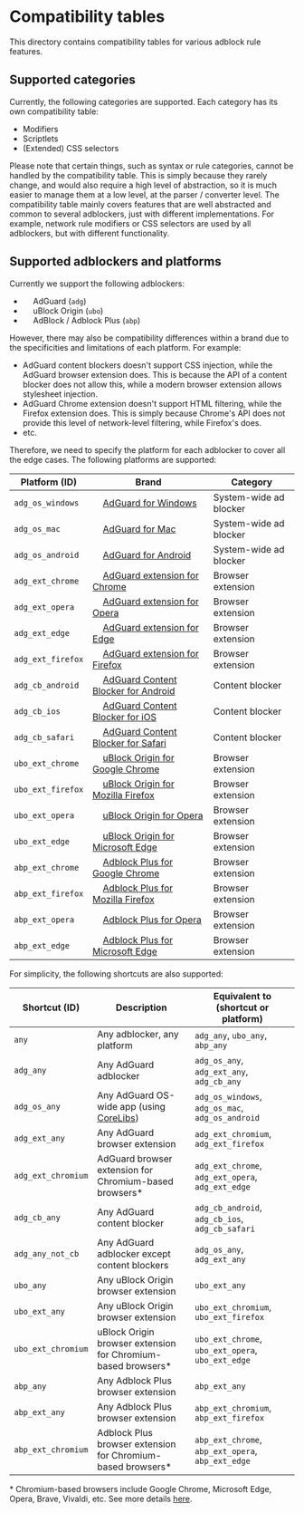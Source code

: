 # Compatibility tables

This directory contains compatibility tables for various adblock rule features.

## Supported categories

Currently, the following categories are supported. Each category has its own compatibility table:

- Modifiers
- Scriptlets
- (Extended) CSS selectors

Please note that certain things, such as syntax or rule categories, cannot be handled by the compatibility table. This is simply because they rarely change, and would also require a high level of abstraction, so it is much easier to manage them at a low level, at the parser / converter level. The compatibility table mainly covers features that are well abstracted and common to several adblockers, just with different implementations. For example, network rule modifiers or CSS selectors are used by all adblockers, but with different functionality.

## Supported adblockers and platforms

Currently we support the following adblockers:

- <img src="https://cdn.adguard.com/website/github.com/AGLint/adg_logo.svg" width="14px"> AdGuard (`adg`)
- <img src="https://cdn.adguard.com/website/github.com/AGLint/ubo_logo.svg" width="14px"> uBlock Origin (`ubo`)
- <img src="https://cdn.adguard.com/website/github.com/AGLint/abp_logo.svg" width="14px"> AdBlock / Adblock Plus (`abp`)

However, there may also be compatibility differences within a brand due to the specificities and limitations of each platform. For example:

- AdGuard content blockers doesn't support CSS injection, while the AdGuard browser extension does. This is because the API of a content blocker does not allow this, while a modern browser extension allows stylesheet injection.
- AdGuard Chrome extension doesn't support HTML filtering, while the Firefox extension does. This is simply because Chrome's API does not provide this level of network-level filtering, while Firefox's does.
- etc.

Therefore, we need to specify the platform for each adblocker to cover all the edge cases. The following platforms are supported:

| Platform (ID) | Brand | Category |
| --- | --- | --- |
 `adg_os_windows` | <img src="https://cdn.adguard.com/website/github.com/AGLint/adg_logo.svg" width="14px"> [AdGuard for Windows](https://adguard.com/adguard-windows/overview.html) | System-wide ad blocker |
`adg_os_mac` | <img src="https://cdn.adguard.com/website/github.com/AGLint/adg_logo.svg" width="14px"> [AdGuard for Mac](https://adguard.com/adguard-mac/overview.html) | System-wide ad blocker |
`adg_os_android` | <img src="https://cdn.adguard.com/website/github.com/AGLint/adg_logo.svg" width="14px"> [AdGuard for Android](https://adguard.com/adguard-android/overview.html) | System-wide ad blocker |
`adg_ext_chrome` | <img src="https://cdn.adguard.com/website/github.com/AGLint/adg_logo.svg" width="14px"> [AdGuard extension for Chrome](https://adguard.com/adguard-browser-extension/chrome/overview.html) | Browser extension |
`adg_ext_opera` | <img src="https://cdn.adguard.com/website/github.com/AGLint/adg_logo.svg" width="14px"> [AdGuard extension for Opera](https://adguard.com/adguard-browser-extension/opera/overview.html) | Browser extension |
`adg_ext_edge` | <img src="https://cdn.adguard.com/website/github.com/AGLint/adg_logo.svg" width="14px"> [AdGuard extension for Edge](https://adguard.com/adguard-browser-extension/edge/overview.html) | Browser extension |
`adg_ext_firefox` | <img src="https://cdn.adguard.com/website/github.com/AGLint/adg_logo.svg" width="14px"> [AdGuard extension for Firefox](https://adguard.com/adguard-browser-extension/firefox/overview.html) | Browser extension |
`adg_cb_android` | <img src="https://cdn.adguard.com/website/github.com/AGLint/adg_logo.svg" width="14px"> [AdGuard Content Blocker for Android](https://adguard.com/adguard-content-blocker/overview.html) | Content blocker |
`adg_cb_ios` | <img src="https://cdn.adguard.com/website/github.com/AGLint/adg_logo.svg" width="14px"> [AdGuard Content Blocker for iOS](https://adguard.com/adguard-ios/overview.html) | Content blocker |
`adg_cb_safari` | <img src="https://cdn.adguard.com/website/github.com/AGLint/adg_logo.svg" width="14px"> [AdGuard Content Blocker for Safari](https://adguard.com/adguard-safari/overview.html) | Content blocker |
`ubo_ext_chrome` | <img src="https://cdn.adguard.com/website/github.com/AGLint/ubo_logo.svg" width="14px"> [uBlock Origin for Google Chrome](https://chrome.google.com/webstore/detail/ublock-origin/cjpalhdlnbpafiamejdnhcphjbkeiagm) | Browser extension |
`ubo_ext_firefox` | <img src="https://cdn.adguard.com/website/github.com/AGLint/ubo_logo.svg" width="14px"> [uBlock Origin for Mozilla Firefox](https://addons.mozilla.org/addon/ublock-origin/) | Browser extension |
`ubo_ext_opera` | <img src="https://cdn.adguard.com/website/github.com/AGLint/ubo_logo.svg" width="14px"> [uBlock Origin for Opera](https://addons.opera.com/extensions/details/ublock/) | Browser extension |
`ubo_ext_edge` | <img src="https://cdn.adguard.com/website/github.com/AGLint/ubo_logo.svg" width="14px"> [uBlock Origin for Microsoft Edge](https://microsoftedge.microsoft.com/addons/detail/ublock-origin/odfafepnkmbhccpbejgmiehpchacaeak) | Browser extension |
`abp_ext_chrome` | <img src="https://cdn.adguard.com/website/github.com/AGLint/abp_logo.svg" width="14px"> [Adblock Plus for Google Chrome](https://chrome.google.com/webstore/detail/cfhdojbkjhnklbpkdaibdccddilifddb) | Browser extension |
`abp_ext_firefox` | <img src="https://cdn.adguard.com/website/github.com/AGLint/abp_logo.svg" width="14px"> [Adblock Plus for Mozilla Firefox](https://eyeo.to/adblockplus/firefox_install/) | Browser extension |
`abp_ext_opera` | <img src="https://cdn.adguard.com/website/github.com/AGLint/abp_logo.svg" width="14px"> [Adblock Plus for Opera](https://eyeo.to/adblockplus/opera_install/) | Browser extension |
`abp_ext_edge` | <img src="https://cdn.adguard.com/website/github.com/AGLint/abp_logo.svg" width="14px"> [Adblock Plus for Microsoft Edge](https://eyeo.to/adblockplus/edge_install/) | Browser extension |

For simplicity, the following shortcuts are also supported:

| Shortcut (ID) | Description | Equivalent to (shortcut or platform) |
| --- | --- | --- |
| `any` | Any adblocker, any platform | `adg_any`, `ubo_any`, `abp_any` |
| `adg_any` | Any AdGuard adblocker | `adg_os_any`, `adg_ext_any`, `adg_cb_any` |
| `adg_os_any` | Any AdGuard OS-wide app (using [CoreLibs](https://github.com/AdguardTeam/CoreLibs)) | `adg_os_windows`, `adg_os_mac`, `adg_os_android` |
| `adg_ext_any` | Any AdGuard browser extension | `adg_ext_chromium`, `adg_ext_firefox` |
| `adg_ext_chromium` | AdGuard browser extension for Chromium-based browsers\* | `adg_ext_chrome`, `adg_ext_opera`, `adg_ext_edge` |
| `adg_cb_any` | Any AdGuard content blocker | `adg_cb_android`, `adg_cb_ios`, `adg_cb_safari` |
| `adg_any_not_cb` | Any AdGuard adblocker except content blockers | `adg_os_any`, `adg_ext_any` |
| `ubo_any` | Any uBlock Origin browser extension | `ubo_ext_any` |
| `ubo_ext_any` | Any uBlock Origin browser extension | `ubo_ext_chromium`, `ubo_ext_firefox` |
| `ubo_ext_chromium` | uBlock Origin browser extension for Chromium-based browsers\* | `ubo_ext_chrome`, `ubo_ext_opera`, `ubo_ext_edge` |
| `abp_any` | Any Adblock Plus browser extension | `abp_ext_any` |
| `abp_ext_any` | Any Adblock Plus browser extension | `abp_ext_chromium`, `abp_ext_firefox` |
| `abp_ext_chromium` | Adblock Plus browser extension for Chromium-based browsers\* | `abp_ext_chrome`, `abp_ext_opera`, `abp_ext_edge` |

\* Chromium-based browsers include Google Chrome, Microsoft Edge, Opera, Brave, Vivaldi, etc. See more details [here](https://en.wikipedia.org/wiki/Chromium_(web_browser)).
